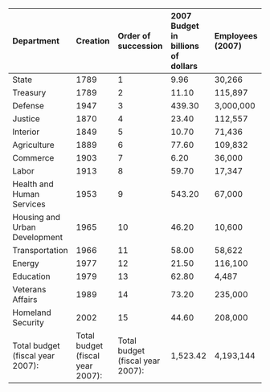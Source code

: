 | Department                       | Creation                         | Order of succession              | 2007 Budget in billions of dollars   | Employees (2007)   |
|:---------------------------------|:---------------------------------|:---------------------------------|:-------------------------------------|:-------------------|
| State                            | 1789                             | 1                                | 9.96                                 | 30,266             |
| Treasury                         | 1789                             | 2                                | 11.10                                | 115,897            |
| Defense                          | 1947                             | 3                                | 439.30                               | 3,000,000          |
| Justice                          | 1870                             | 4                                | 23.40                                | 112,557            |
| Interior                         | 1849                             | 5                                | 10.70                                | 71,436             |
| Agriculture                      | 1889                             | 6                                | 77.60                                | 109,832            |
| Commerce                         | 1903                             | 7                                | 6.20                                 | 36,000             |
| Labor                            | 1913                             | 8                                | 59.70                                | 17,347             |
| Health and Human Services        | 1953                             | 9                                | 543.20                               | 67,000             |
| Housing and Urban Development    | 1965                             | 10                               | 46.20                                | 10,600             |
| Transportation                   | 1966                             | 11                               | 58.00                                | 58,622             |
| Energy                           | 1977                             | 12                               | 21.50                                | 116,100            |
| Education                        | 1979                             | 13                               | 62.80                                | 4,487              |
| Veterans Affairs                 | 1989                             | 14                               | 73.20                                | 235,000            |
| Homeland Security                | 2002                             | 15                               | 44.60                                | 208,000            |
| Total budget (fiscal year 2007): | Total budget (fiscal year 2007): | Total budget (fiscal year 2007): | 1,523.42                             | 4,193,144          |